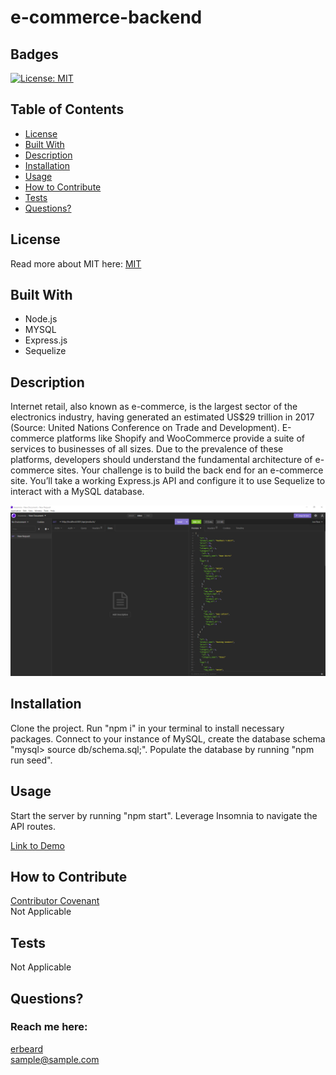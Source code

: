# e-commerce-backend
## Badges
  [![License: MIT](https://img.shields.io/badge/License-MIT-yellow.svg)](https://opensource.org/licenses/MIT)
  
  ## Table of Contents
  * [License](#license)
  * [Built With](#built-with) 
  * [Description](#description)
  * [Installation](#installation)
  * [Usage](#usage)
  * [How to Contribute](#how-to-contribute)
  * [Tests](#tests)
  * [Questions?](#questions)
  
  ## License
  Read more about MIT here:
  [MIT](https://opensource.org/licenses/MIT)

  ## Built With
  * Node.js
  * MYSQL
  * Express.js
  * Sequelize
  
  
  ## Description
  Internet retail, also known as e-commerce, is the largest sector of the electronics industry, having generated an estimated US$29 trillion in 2017 (Source: United Nations Conference on Trade and Development). E-commerce platforms like Shopify and WooCommerce provide a suite of services to businesses of all sizes. Due to the prevalence of these platforms, developers should understand the fundamental architecture of e-commerce sites. Your challenge is to build the back end for an e-commerce site. You’ll take a working Express.js API and configure it to use Sequelize to interact with a MySQL database.

  ![alt text](./assets/images/Capture.PNG)
  
  ## Installation
  Clone the project. Run "npm i" in your terminal to install necessary packages. Connect to your instance of MySQL, create the database schema "mysql> source db/schema.sql;". Populate the database by running "npm run seed". 
  
  ## Usage
  Start the server by running "npm start". Leverage Insomnia to navigate the API routes. 

[Link to Demo](https://youtu.be/7xqe20-4yT0)
  
  ## How to Contribute
  [Contributor Covenant](https://www.contributor-covenant.org/)  
  Not Applicable
  
  ## Tests
  Not Applicable
  
  ## Questions?
  ### Reach me here: 
  [erbeard](https://github.com/erbeard)  
  sample@sample.com